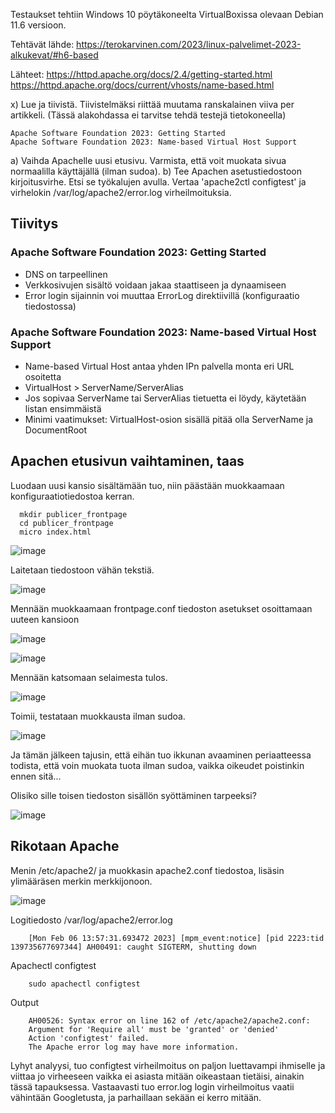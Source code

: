 Testaukset tehtiin Windows 10 pöytäkoneelta VirtualBoxissa olevaan Debian 11.6 versioon.

Tehtävät lähde: https://terokarvinen.com/2023/linux-palvelimet-2023-alkukevat/#h6-based

Lähteet: https://httpd.apache.org/docs/2.4/getting-started.html https://httpd.apache.org/docs/current/vhosts/name-based.html

x) Lue ja tiivistä. Tiivistelmäksi riittää muutama ranskalainen viiva per artikkeli. (Tässä alakohdassa ei tarvitse tehdä testejä tietokoneella)

    Apache Software Foundation 2023: Getting Started
    Apache Software Foundation 2023: Name-based Virtual Host Support

a) Vaihda Apachelle uusi etusivu. Varmista, että voit muokata sivua normaalilla käyttäjällä (ilman sudoa).
b) Tee Apachen asetustiedostoon kirjoitusvirhe. Etsi se työkalujen avulla. Vertaa 'apache2ctl configtest' ja virhelokin /var/log/apache2/error.log virheilmoituksia.

## Tiivitys

### Apache Software Foundation 2023: Getting Started

  - DNS on tarpeellinen
  - Verkkosivujen sisältö voidaan jakaa staattiseen ja dynaamiseen
  - Error login sijainnin voi muuttaa ErrorLog direktiivillä (konfiguraatio tiedostossa)

### Apache Software Foundation 2023: Name-based Virtual Host Support

  - Name-based Virtual Host antaa yhden IPn palvella monta eri URL osoitetta
  - VirtualHost > ServerName/ServerAlias
  - Jos sopivaa ServerName tai ServerAlias tietuetta ei löydy, käytetään listan ensimmäistä
  - Minimi vaatimukset: VirtualHost-osion sisällä pitää olla ServerName ja DocumentRoot


## Apachen etusivun vaihtaminen, taas

Luodaan uusi kansio sisältämään tuo, niin päästään muokkaamaan konfiguraatiotiedostoa kerran.

      mkdir publicer_frontpage
      cd publicer_frontpage
      micro index.html

![image](https://user-images.githubusercontent.com/122888695/216944468-523d4178-3252-410f-a31b-7c5c0bb045d8.png)

      
Laitetaan tiedostoon vähän tekstiä.

![image](https://user-images.githubusercontent.com/122888695/216944237-68ffc288-c714-4985-9896-2c72ce1b1e87.png)

Mennään muokkaamaan frontpage.conf tiedoston asetukset osoittamaan uuteen kansioon

![image](https://user-images.githubusercontent.com/122888695/216945017-badce724-6108-4232-a301-ae1d9ef23bb1.png)

![image](https://user-images.githubusercontent.com/122888695/216945146-502325b7-b593-4866-9aaf-eff18bc8bdf3.png)

Mennään katsomaan selaimesta tulos.

![image](https://user-images.githubusercontent.com/122888695/216945412-4c598b59-27b1-4629-936f-528120ecfbdb.png)

Toimii, testataan muokkausta ilman sudoa.

![image](https://user-images.githubusercontent.com/122888695/216947746-1232cff7-d826-46c6-859c-1675951407c5.png)

Ja tämän jälkeen tajusin, että eihän tuo ikkunan avaaminen periaatteessa todista, että voin muokata tuota ilman sudoa, vaikka oikeudet poistinkin ennen sitä...

Olisiko sille toisen tiedoston sisällön syöttäminen tarpeeksi?

![image](https://user-images.githubusercontent.com/122888695/216951748-eed4666d-c738-4726-9cf2-7ba5bc73d9a9.png)


## Rikotaan Apache

Menin /etc/apache2/ ja muokkasin apache2.conf tiedostoa, lisäsin ylimääräsen merkin merkkijonoon.

![image](https://user-images.githubusercontent.com/122888695/216965966-f505fdb2-3261-43bc-92fb-2c899a8feb0b.png)

Logitiedosto /var/log/apache2/error.log 

        [Mon Feb 06 13:57:31.693472 2023] [mpm_event:notice] [pid 2223:tid 139735677697344] AH00491: caught SIGTERM, shutting down
        
Apachectl configtest

        sudo apachectl configtest
        
Output

        AH00526: Syntax error on line 162 of /etc/apache2/apache2.conf:
        Argument for 'Require all' must be 'granted' or 'denied'
        Action 'configtest' failed.
        The Apache error log may have more information.
        
Lyhyt analyysi, tuo configtest virheilmoitus on paljon luettavampi ihmiselle ja viittaa jo virheeseen vaikka ei asiasta mitään oikeastaan tietäisi, ainakin tässä tapauksessa.
Vastaavasti tuo error.log login virheilmoitus vaatii vähintään Googletusta, ja parhaillaan sekään ei kerro mitään.

